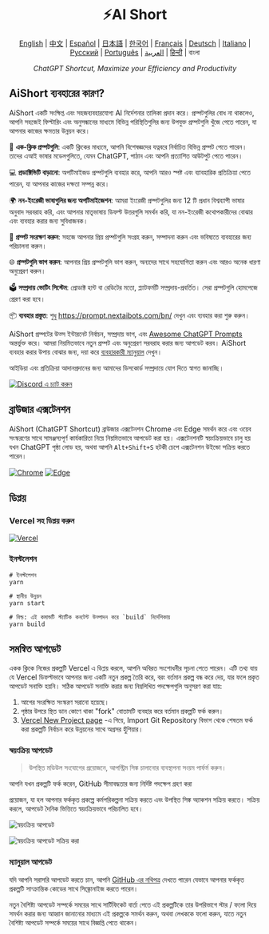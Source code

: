 <h1 align="center">
⚡️AI Short
</h1>
<p align="center">
    <a href="/README-en.md">English</a> | <a href="/README.md">中文</a> |
<a href="./README-es.md">Español</a> |
<a href="./README-ja.md">日本語</a> |
<a href="./README-ko.md">한국어</a> |
<a href="./README-fr.md">Français</a> |
<a href="./README-de.md">Deutsch</a> |
<a href="./README-it.md">Italiano</a> |
<a href="./README-ru.md">Русский</a> |
<a href="./README-pt.md">Português</a> |
<a href="./README-ar.md">العربية</a> |
<a href="./README-hi.md">हिन्दी</a> |
বাংলা
</p>
<p align="center">
    <em>ChatGPT Shortcut, Maximize your Efficiency and Productivity</em>
</p>

## AiShort ব্যবহারের কারণ?

AiShort একটি সংক্ষিপ্ত এবং সহজব্যবহারযোগ্য AI নির্দেশনার তালিকা প্রদান করে। প্রম্পটগুলির বোধ না থাকলেও, আপনি সহজেই ফিল্টারিং এবং অনুসন্ধানের মাধ্যমে বিভিন্ন পরিস্থিতিগুলির জন্য উপযুক্ত প্রম্পটগুলি খুঁজে পেতে পারেন, যা আপনার কাজের ক্ষমতার উন্নয়ন করে।

🚀 **এক-ক্লিক প্রম্পটগুলি**: একটি ক্লিকের মাধ্যমে, আপনি বিশেষজ্ঞদের যত্নবরে নির্বাচিত বিভিন্ন প্রম্পট পেতে পারেন। তাদের এআই ভাষার মডেলগুলিতে, যেমন ChatGPT, পাঠান এবং আপনি প্রত্যাশিত আউটপুট পেতে পারেন।

💻 **প্রডাক্টিভিটি বাড়ানো**: অপটিমাইজড প্রম্পটগুলি ব্যবহার করে, আপনি আরও স্পষ্ট এবং ব্যাবহারিক প্রতিক্রিয়া পেতে পারেন, যা আপনার কাজের দক্ষতা সম্পন্ন করে।

🌍 **নন-ইংরেজী ভাষাগুলির জন্য অপটিমাইজেশন**: আমরা ইংরেজী প্রম্পটগুলির জন্য 12 টি প্রধান বিশ্বব্যাপী ভাষার অনুবাদ সরবরাহ করি, এবং আপনার মাতৃভাষায় ডিফল্ট উত্তরগুলি সমর্থন করি, যা নন-ইংরেজী কথোপকারীদের বোঝার এবং ব্যবহার করার জন্য সুবিধাজনক।

💾 **প্রম্পট সংরক্ষণ করুন**: সহজে আপনার প্রিয় প্রম্পটগুলি সংগ্রহ করুন, সম্পাদনা করুন এবং ভবিষ্যতে ব্যবহারের জন্য পরিচালনা করুন।

🌐 **প্রম্পটগুলি ভাগ করুন**: আপনার প্রিয় প্রম্পটগুলি ভাগ করুন, অন্যদের সাথে সহযোগিতা করুন এবং আরও অনেক ধারণা অনুপ্রেরণ করুন।

🗳️ **সম্প্রদায় ভোটিং সিস্টেম**: প্রোডাক্ট হান্ট বা রেডিটের মতো, প্ল্যাটফর্মটি সম্প্রদায়-প্রবর্তিত। সেরা প্রম্পটগুলি হোমপেজে প্রেরণ করা হবে।

📦 **ব্যবহার প্রস্তুত**: শুধু <https://prompt.nextaibots.com/bn/> দেখুন এবং ব্যবহার করা শুরু করুন।

AiShort প্রম্পটের উত্স ইন্টারনেট নির্বাচন, সম্প্রদায় ভাগ, এবং [Awesome ChatGPT Prompts](https://github.com/f/awesome-chatgpt-prompts) অন্তর্ভুক্ত করে। আমরা নিয়মিতভাবে নতুন প্রম্পট এবং অনুপ্রেরণ সরবরাহ করার জন্য আপডেট করব। AiShort ব্যবহার করার উপায় বোঝার জন্য, দয়া করে [ব্যবহারকারী ম্যানুয়াল](https://prompt.nextaibots.com/bn/docs/guides/getting-started) দেখুন।

আইডিয়া এবং প্রতিক্রিয়া আদানপ্রদানের জন্য আমাদের ডিসকোর্ড সম্প্রদায়ে যোগ দিতে স্বাগত জানাচ্ছি।

<a href="https://discord.gg/PZTQfJ4GjX">
   <img src="https://img.shields.io/discord/1048780149899939881?color=%2385c8c8&label=Discord&logo=discord&style=for-the-badge" alt="Discord এ চ্যাট করুন" />
</a>

## ব্রাউজার এক্সটেনশন

AiShort (ChatGPT Shortcut) ব্রাউজার এক্সটেনশন Chrome এবং Edge সমর্থন করে এবং ওয়েব সংস্করণের সাথে সামঞ্জস্যপূর্ণ কার্যকারিতা নিয়ে নিয়মিতভাবে আপডেট করা হয়। এক্সটেনশনটি স্বয়ংক্রিয়ভাবে চালু হয় যখন ChatGPT পৃষ্ঠা লোড হয়, অথবা আপনি `Alt+Shift+S` হটকী চেপে এক্সটেনশন উইন্ডো সক্রিয় করতে পারেন।

<a href="https://chrome.google.com/webstore/detail/chatgpt-shortcut/blcgeoojgdpodnmnhfpohphdhfncblnj">
  <img src="https://img.newzone.top/2023-06-05-12-28-49.png?imageMogr2/format/webp"  alt="Chrome" valign="middle" /></a>

<a href="https://microsoftedge.microsoft.com/addons/detail/chatgpt-shortcut/hnggpalhfjmdhhmgfjpmhlfilnbmjoin">
  <img src="https://img.newzone.top/2023-06-05-12-26-20.png?imageMogr2/format/webp" alt="Edge" valign="middle" /></a>

## ডিপ্লয়

### Vercel সহ ডিপ্লয় করুন

[![Vercel](https://vercel.com/button)](https://vercel.com/new/clone?repository-url=https%3A%2F%2Fgithub.com%2Frockbenben%2FChatGPT-Shortcut%2Ftree%2Fgh-pages)

### ইনস্টলেশন

```shell
# ইনস্টলেশন
yarn

# স্থানীয় উন্নয়ন
yarn start

# বিল্ড: এই কমান্ডটি স্ট্যাটিক কনটেন্ট উত্পাদন করে `build` নির্দেশিকায়
yarn build
```

## সমন্বিত আপডেট

একক ক্লিকে নিজের প্রকল্পটি Vercel এ ডিপ্লয় করলে, আপনি অবিরত সংশোধনীর সূচনা পেতে পারেন। এটি তথ্য যায় যে Vercel ডিফল্টভাবে আপনার জন্য একটি নতুন প্রকল্প তৈরি করে, বরং বর্তমান প্রকল্প বন্ধ করে দেয়, যার ফলে প্রকৃত আপডেট সনাক্তি হয়নি। সঠিক আপডেট সনাক্তি করার জন্য নিম্নলিখিত পদক্ষেপগুলি অনুসরণ করা যায়:

1. আগের সংরক্ষিত সংস্করণ সরানো হয়েছে।
2. পৃষ্ঠার উপরে স্থিত ডান কোণে থাকা "fork" বোতামটি ব্যবহার করে বর্তমান প্রকল্পটি ফর্ক করুন।
3. [Vercel New Project page](https://vercel.com/new) -এ গিয়ে, Import Git Repository বিভাগ থেকে শেষতম ফর্ক করা প্রকল্পটি নির্বাচন করে উন্নয়নের সাথে অগ্রসর হুঁশিয়ার।

### স্বয়ংক্রিয় আপডেট

> উপস্থিত মডিউল সংযোগের প্রয়োজনে, আপস্ট্রিম সিঙ্ক চালানোর ব্যবস্থাপনা সংয়ম পার্ফর্ম করুন।

আপনি যখন প্রকল্পটি ফর্ক করেন, GitHub সীমাবদ্ধতার জন্য নির্দিষ্ট পদক্ষেপ গ্রহণ করা

 প্রয়োজন, যা হল আপনার ফর্ককৃত প্রকল্পে কর্মপরিকল্পনা সক্রিয় করতে এবং উপস্থিত সিঙ্ক অ্যাকশন সক্রিয় করতে। সক্রিয় করলে, আপডেট দৈনিক ভিত্তিতে স্বয়ংক্রিয়ভাবে পরিচালিত হবে।

![স্বয়ংক্রিয় আপডেট](https://img.newzone.top/2023-05-19-11-57-59.png?imageMogr2/format/webp)

![স্বয়ংক্রিয় আপডেট সক্রিয় করা](https://img.newzone.top/2023-05-19-11-59-26.png?imageMogr2/format/webp)

### ম্যানুয়াল আপডেট

যদি আপনি সরাসরি আপডেট করতে চান, আপনি [GitHub এর নথিপত্র](https://docs.github.com/en/pull-requests/collaborating-with-pull-requests/working-with-forks/syncing-a-fork) দেখতে পারেন যেভাবে আপনার ফর্ককৃত প্রকল্পটি সান্ক্রান্তিক কোডের সাথে সিঙ্ক্রোনাইজ করতে পারেন।

নতুন বৈশিষ্ট্য আপডেট সম্পর্কে সময়ের সাথে সার্টিফিকেট বার্তা পেতে এই প্রকল্পটিকে তার উপরিভাগে স্টার / ফলো দিয়ে সমর্থন করার জন্য আহ্বান জানানোর মাধ্যমে এই প্রকল্পকে সমর্থন করুন, অথবা লেখককে ফলো করুন, যাতে নতুন বৈশিষ্ট্য আপডেট সম্পর্কে সময়ের সাথে বিজ্ঞপ্তি পেতে থাকেন।
